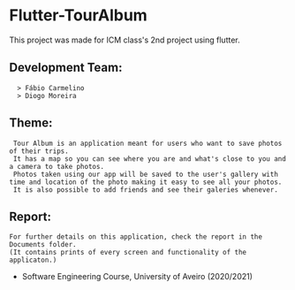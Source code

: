 # Flutter-TourAlbum
 This project was made for ICM class's 2nd project using flutter.
 
 ## Development Team:
      > Fábio Carmelino
      > Diogo Moreira

## Theme: 
     Tour Album is an application meant for users who want to save photos of their trips.
     It has a map so you can see where you are and what's close to you and a camera to take photos. 
     Photos taken using our app will be saved to the user's gallery with time and location of the photo making it easy to see all your photos. 
     It is also possible to add friends and see their galeries whenever.
## Report: 
    For further details on this application, check the report in the Documents folder. 
    (It contains prints of every screen and functionality of the applicaton.)

- Software Engineering Course, University of Aveiro   (2020/2021)
